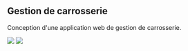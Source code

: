 
## Gestion de carrosserie

Conception d'une application web de gestion de carrosserie.

![](/assets/realisations/dms/dms_1.png)
![](/assets/realisations/dms/dms_2.png)